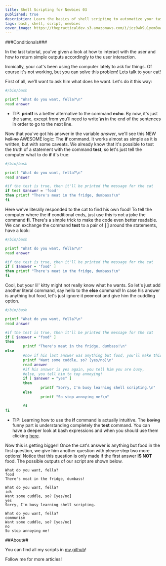 ```yaml
---
title: Shell Scripting for Newbies 03
published: true
description: Learn the basics of shell scripting to automatize your tasks!
tags: bash, shell, script, newbies
cover_image: https://thepracticaldev.s3.amazonaws.com/i/icz0wk9u1yom8uajyr8w.jpg
---
```


###Conditionals###

In the last tutorial, you've given a look at how to interact with the user and how to return simple outputs accordingly to the user interaction.

Ironically, your cat's been using the computer lately to ask for things. Of course it's not working, but you can solve this problem! Lets talk to your cat!

First of all, we'll want to ask him what does he want. Let's do it this way:

```sh
#/bin/bash

printf "What do you want, fella?\n"
read answer
```
- TIP: **printf** is a better alternative to the command **echo**. By now, it's just the same, except from you'll need to write **\n** in the end of the sentences in order to go to the next line.

Now that you've got his answer in the variable *answer*, we'll see this NEW <del>hell no</del> AWESOME logic: The **if** command. It works almost as simple as it is written, but with some caveats. We already know that it's possible to test the truth of a statement with the command **test**, so let's just tell the computer what to do **if** it's true:

```sh
#/bin/bash

printf "What do you want, fella?\n"
read answer

#if the test is true, then it'll be printed the message for the cat
if test $answer = 'food'
then printf "There's meat in the fridge, dumbass!\n"
fi 
```

Here we've literally responded to the cat to find his own food! To tell the computer where the **if** conditional ends, just use <del>this is not a joke</del> the command **fi**.
There's a simple trick to make the code even better readable. We can exchange the command **test** to a pair of **[ ]** around the statements, have a look:

```sh
#/bin/bash

printf "What do you want, fella?\n"
read answer

#if the test is true, then it'll be printed the message for the cat
if [ $answer = 'food' ]
then printf "There's meat in the fridge, dumbass!\n"
fi
```

Cool, but your lil' kitty might not really know what he wants. So let's just add another literal command, say hello to the **else** command! In case his answer is anything but food, let's just ignore it <del>poor cat</del> and give him the cuddling option.

```sh
#/bin/bash

printf "What do you want, fella?\n"
read answer

#if the test is true, then it'll be printed the message for the cat
if [ $answer = "food" ]
then 
        printf "There's meat in the fridge, dumbass!\n"
else
        #now if his last answer was anything but food, you'll make this question 
        printf "Want some cuddle, so? [yes/no]\n"
        read answer
        #if his answer is yes again, you tell him you are busy,
        #else, you tell him to top annoying!
        if [ $answer = "yes" ]
        then
                printf "Sorry, I'm busy learning shell scripting.\n"
        else
                printf "So stop annoying me!\n"

        fi 
fi
```

- TIP: Learning how to use the **if** command is actually intuitive. The <del>boring</del> funny part is understanding completely the **test** command. You can have a deeper look at bash expressions and when you should use them clicking [here](https://www.gnu.org/software/bash/manual/html_node/Bash-Conditional-Expressions.html).

Now this is getting bigger! Once the cat's answer is anything but food in the first question, we give him another question with <del>please stop</del>
 two more options! Notice that this question is only made if the first answer **IS NOT** food. The possible outputs of our script are shown below.

```
What do you want, fella?
food
There's meat in the fridge, dumbass!
```
```
What do you want, fella?
idk
Want some cuddle, so? [yes/no]
yes
Sorry, I'm busy learning shell scripting.
```
```
What do you want, fella?
communism
Want some cuddle, so? [yes/no]
no
So stop annoying me!
```

##About##

You can find all my scripts in [my github](https://github.com/azbardini/shellscript)!

Follow me for more articles!
 


